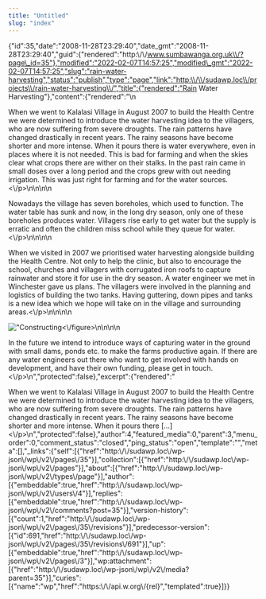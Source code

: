```yaml
---
title: "Untitled"
slug: "index"
---
```


{"id":35,"date":"2008-11-28T23:29:40","date\_gmt":"2008-11-28T23:29:40","guid":{"rendered":"http:\\/\\/www.sumbawanga.org.uk\\/?page\_id=35"},"modified":"2022-02-07T14:57:25","modified\_gmt":"2022-02-07T14:57:25","slug":"rain-water-harvesting","status":"publish","type":"page","link":"http:\\/\\/sudawp.loc\\/projects\\/rain-water-harvesting\\/","title":{"rendered":"Rain Water Harvesting"},"content":{"rendered":"\\n

When we went to Kalalasi Village in August 2007 to build the Health Centre we were determined to introduce the water harvesting idea to the villagers, who are now suffering from severe droughts. The rain patterns have changed drastically in recent years. The rainy seasons have become shorter and more intense. When it pours there is water everywhere, even in places where it is not needed. This is bad for farming and when the skies clear what crops there are wither on their stalks. In the past rain came in small doses over a long period and the crops grew with out needing irrigation. This was just right for farming and for the water sources.<\\/p>\\n\\n\\n\\n

Nowadays the village has seven boreholes, which used to function. The water table has sunk and now, in the long dry season, only one of these boreholes produces water. Villagers rise early to get water but the supply is erratic and often the children miss school while they queue for water.<\\/p>\\n\\n\\n\\n

When we visited in 2007 we prioritised water harvesting alongside building the Health Centre. Not only to help the clinic, but also to encourage the school, churches and villagers with corrugated iron roofs to capture rainwater and store it for use in the dry season. A water engineer we met in Winchester gave us plans. The villagers were involved in the planning and logistics of building the two tanks. Having guttering, down pipes and tanks is a new idea which we hope will take on in the village and surrounding areas.<\\/p>\\n\\n\\n\\n

![\"Constructing](\"\/wp-content\/photos\/water_tank.jpg\")<\\/figure>\\n\\n\\n\\n

In the future we intend to introduce ways of capturing water in the ground with small dams, ponds etc. to make the farms productive again. If there are any water engineers out there who want to get involved with hands on development, and have their own funding, please get in touch.<\\/p>\\n","protected":false},"excerpt":{"rendered":"

When we went to Kalalasi Village in August 2007 to build the Health Centre we were determined to introduce the water harvesting idea to the villagers, who are now suffering from severe droughts. The rain patterns have changed drastically in recent years. The rainy seasons have become shorter and more intense. When it pours there \[…\]<\\/p>\\n","protected":false},"author":4,"featured\_media":0,"parent":3,"menu\_order":0,"comment\_status":"closed","ping\_status":"open","template":"","meta":\[\],"\_links":{"self":\[{"href":"http:\\/\\/sudawp.loc\\/wp-json\\/wp\\/v2\\/pages\\/35"}\],"collection":\[{"href":"http:\\/\\/sudawp.loc\\/wp-json\\/wp\\/v2\\/pages"}\],"about":\[{"href":"http:\\/\\/sudawp.loc\\/wp-json\\/wp\\/v2\\/types\\/page"}\],"author":\[{"embeddable":true,"href":"http:\\/\\/sudawp.loc\\/wp-json\\/wp\\/v2\\/users\\/4"}\],"replies":\[{"embeddable":true,"href":"http:\\/\\/sudawp.loc\\/wp-json\\/wp\\/v2\\/comments?post=35"}\],"version-history":\[{"count":1,"href":"http:\\/\\/sudawp.loc\\/wp-json\\/wp\\/v2\\/pages\\/35\\/revisions"}\],"predecessor-version":\[{"id":691,"href":"http:\\/\\/sudawp.loc\\/wp-json\\/wp\\/v2\\/pages\\/35\\/revisions\\/691"}\],"up":\[{"embeddable":true,"href":"http:\\/\\/sudawp.loc\\/wp-json\\/wp\\/v2\\/pages\\/3"}\],"wp:attachment":\[{"href":"http:\\/\\/sudawp.loc\\/wp-json\\/wp\\/v2\\/media?parent=35"}\],"curies":\[{"name":"wp","href":"https:\\/\\/api.w.org\\/{rel}","templated":true}\]}}